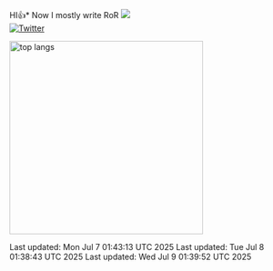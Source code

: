 HI👍*
Now I mostly write RoR
![](https://komarev.com/ghpvc/?username=waiorecchi&color=blue)  
[![Twitter](https://img.shields.io/badge/Twitter-1DA1F2?style=flat&logo=twitter&logoColor=white)](https://x.com/oreennginia)

 <img alt="top langs" height="340px" src="https://github-readme-stats.vercel.app/api/top-langs/?username=waiorecchi&theme=dark&layout=compact&langs_count=16&card_width=320&date=1750640805" />

Last updated: Mon Jul  7 01:43:13 UTC 2025
Last updated: Tue Jul  8 01:38:43 UTC 2025
Last updated: Wed Jul  9 01:39:52 UTC 2025
